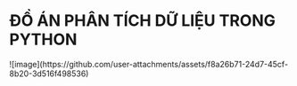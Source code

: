 <h1>ĐỒ ÁN PHÂN TÍCH DỮ LIỆU TRONG PYTHON</h1>
![image](https://github.com/user-attachments/assets/f8a26b71-24d7-45cf-8b20-3d516f498536)

